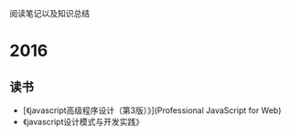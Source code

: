 阅读笔记以及知识总结
# 2016
## 读书
- [《javascript高级程序设计（第3版）》](Professional JavaScript for Web)
- 《javascript设计模式与开发实践》


